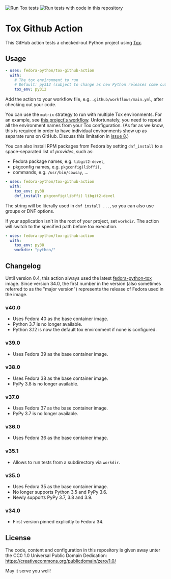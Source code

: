 ![Run Tox tests](https://github.com/fedora-python/tox-github-action/workflows/Run%20Tox%20tests/badge.svg)
![Run tests with code in this repository](https://github.com/fedora-python/tox-github-action/workflows/Run%20tests%20with%20code%20in%20this%20repository/badge.svg)

# Tox Github Action

This GitHub action tests a checked-out Python project using
[Tox](https://tox.readthedocs.io/en/latest/index.html).


## Usage

```yaml
- uses: fedora-python/tox-github-action
  with:
    # The tox environment to run
    # Default: py312 (subject to change as new Python releases come out)
    tox_env: py312
```

Add the action to your workflow file, e.g. `.github/workflows/main.yml`,
after checking out your code.

You can use the `matrix` strategy to run with multiple Tox environments.
For an example, see [this project's workflow](.github/workflows/main.yml).
Unfortunately, you need to repeat all the environment names
from your Tox configuration.
(As far as we know, this is required in order to have individual environments
show up as separate runs on GitHub. Discuss this limitation in [issue 8].)

You can also install RPM packages from Fedora by setting `dnf_install` to
a space-separated list of *provides*, such as:

* Fedora package names, e.g. `libgit2-devel`,
* pkgconfig names, e.g. `pkgconfig(libffi)`,
* commands, e.g. `/usr/bin/cowsay`, ...

```yaml
- uses: fedora-python/tox-github-action
  with:
    tox_env: py38
    dnf_install: pkgconfig(libffi) libgit2-devel
```

The string will be literally used in `dnf install ...`, so you can also use
groups or DNF options.

[issue 8]: https://github.com/fedora-python/tox-github-action/issues/8

If your application isn't in the root of your project, set `workdir`. The action
will switch to the specified path before tox execution.

```yaml
- uses: fedora-python/tox-github-action
  with:
    tox_env: py38
    workdir: "python/"
```

## Changelog

Until version 0.4, this action always used the latest [fedora-python-tox](https://hub.docker.com/repository/docker/fedorapython/fedora-python-tox)
image. Since version 34.0, the first number in the version (also sometimes
referred to as the "major version") represents the release of Fedora used in the image.

### v40.0

* Uses Fedora 40 as the base container image.
* Python 3.7 is no longer available.
* Python 3.12 is now the default tox environment if none is configured.

### v39.0

* Uses Fedora 39 as the base container image.

### v38.0

* Uses Fedora 38 as the base container image.
* PyPy 3.8 is no longer available.

### v37.0

* Uses Fedora 37 as the base container image.
* PyPy 3.7 is no longer available.

### v36.0

* Uses Fedora 36 as the base container image.

### v35.1

* Allows to run tests from a subdirectory via `workdir`.

### v35.0

* Uses Fedora 35 as the base container image.
* No longer supports Python 3.5 and PyPy 3.6.
* Newly supports PyPy 3.7, 3.8 and 3.9.

### v34.0

* First version pinned explicitly to Fedora 34.

## License

The code, content and configuration in this repository is given away unter the
CC0 1.0 Universal Public Domain Dedication:
https://creativecommons.org/publicdomain/zero/1.0/

May it serve you well!
